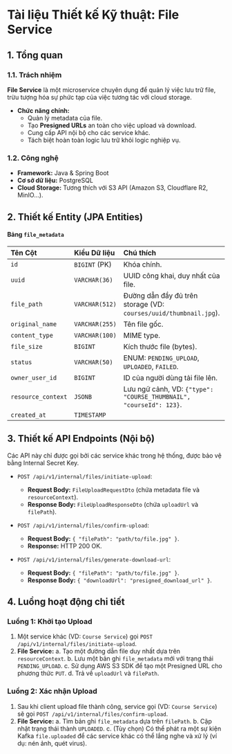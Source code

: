 # Tài liệu Thiết kế Kỹ thuật: File Service

## 1. Tổng quan

### 1.1. Trách nhiệm

**File Service** là một microservice chuyên dụng để quản lý việc lưu trữ file, trừu tượng hóa sự phức tạp của việc tương tác với cloud storage.

*   **Chức năng chính:**
    *   Quản lý metadata của file.
    *   Tạo **Presigned URLs** an toàn cho việc upload và download.
    *   Cung cấp API nội bộ cho các service khác.
    *   Tách biệt hoàn toàn logic lưu trữ khỏi logic nghiệp vụ.

### 1.2. Công nghệ
*   **Framework:** Java & Spring Boot
*   **Cơ sở dữ liệu:** PostgreSQL
*   **Cloud Storage:** Tương thích với S3 API (Amazon S3, Cloudflare R2, MinIO...).

## 2. Thiết kế Entity (JPA Entities)

#### Bảng `file_metadata`

| Tên Cột | Kiểu Dữ liệu | Chú thích |
| :--- | :--- | :--- |
| `id` | `BIGINT` (PK) | Khóa chính. |
| `uuid` | `VARCHAR(36)` | UUID công khai, duy nhất của file. |
| `file_path` | `VARCHAR(512)` | Đường dẫn đầy đủ trên storage (VD: `courses/uuid/thumbnail.jpg`). |
| `original_name` | `VARCHAR(255)` | Tên file gốc. |
| `content_type` | `VARCHAR(100)` | MIME type. |
| `file_size` | `BIGINT` | Kích thước file (bytes). |
| `status` | `VARCHAR(50)` | ENUM: `PENDING_UPLOAD`, `UPLOADED`, `FAILED`. |
| `owner_user_id` | `BIGINT` | ID của người dùng tải file lên. |
| `resource_context` | `JSONB` | Lưu ngữ cảnh, VD: `{"type": "COURSE_THUMBNAIL", "courseId": 123}`. |
| `created_at` | `TIMESTAMP` | |

## 3. Thiết kế API Endpoints (Nội bộ)

Các API này chỉ được gọi bởi các service khác trong hệ thống, được bảo vệ bằng Internal Secret Key.

*   `POST /api/v1/internal/files/initiate-upload`:
    *   **Request Body:** `FileUploadRequestDto` (chứa metadata file và `resourceContext`).
    *   **Response Body:** `FileUploadResponseDto` (chứa `uploadUrl` và `filePath`).

*   `POST /api/v1/internal/files/confirm-upload`:
    *   **Request Body:** `{ "filePath": "path/to/file.jpg" }`.
    *   **Response:** HTTP 200 OK.

*   `POST /api/v1/internal/files/generate-download-url`:
    *   **Request Body:** `{ "filePath": "path/to/file.jpg" }`.
    *   **Response Body:** `{ "downloadUrl": "presigned_download_url" }`.

## 4. Luồng hoạt động chi tiết

### Luồng 1: Khởi tạo Upload
1.  Một service khác (VD: `Course Service`) gọi `POST /api/v1/internal/files/initiate-upload`.
2.  **File Service:**
    a.  Tạo một đường dẫn file duy nhất dựa trên `resourceContext`.
    b.  Lưu một bản ghi `file_metadata` mới với trạng thái `PENDING_UPLOAD`.
    c.  Sử dụng AWS S3 SDK để tạo một Presigned URL cho phương thức `PUT`.
    d.  Trả về `uploadUrl` và `filePath`.

### Luồng 2: Xác nhận Upload
1.  Sau khi client upload file thành công, service gọi (VD: `Course Service`) sẽ gọi `POST /api/v1/internal/files/confirm-upload`.
2.  **File Service:**
    a.  Tìm bản ghi `file_metadata` dựa trên `filePath`.
    b.  Cập nhật trạng thái thành `UPLOADED`.
    c.  (Tùy chọn) Có thể phát ra một sự kiện Kafka `file.uploaded` để các service khác có thể lắng nghe và xử lý (ví dụ: nén ảnh, quét virus).